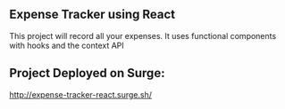 ## Expense Tracker using React

This project will record all your expenses. It uses functional components with hooks and the context API

## Project Deployed on Surge:
http://expense-tracker-react.surge.sh/